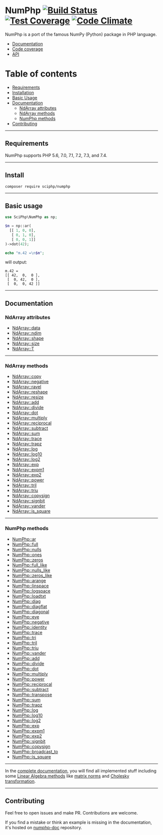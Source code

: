 NumPhp [![Build Status](https://travis-ci.org/sciphp/numphp.svg?branch=master)](https://travis-ci.org/sciphp/numphp) [![Test Coverage](https://codeclimate.com/github/sciphp/numphp/badges/coverage.svg)](https://codeclimate.com/github/sciphp/numphp/coverage) [![Code Climate](https://codeclimate.com/github/sciphp/numphp/badges/gpa.svg)](https://codeclimate.com/github/sciphp/numphp)
======

NumPhp is a port of the famous NumPy (Python) package in PHP language.

- [Documentation](http://sciphp.org)
- [Code coverage](http://sciphp.org/coverage/)
- [API](http://sciphp.org/api/)

Table of contents
=================

- [Requirements](#requirements)
- [Installation](#install)
- [Basic Usage](#basic-usage)
- [Documentation](#documentation)
    - [NdArray attributes](#ndarray-attributes)
    - [NdArray methods](#ndarray-methods)
    - [NumPhp methods](#numphp-methods)
- [Contributing](#contributing)

________________________________________________________________________

Requirements
------------

NumPhp supports PHP 5.6, 7.0, 7.1, 7.2, 7.3, and 7.4.

________________________________________________________________________

Install
-------

```
composer require sciphp/numphp
```
________________________________________________________________________

Basic usage
--------------

```php
use SciPhp\NumPhp as np;

$m = np::ar(
  [[ 1, 0, 0],
   [ 0, 1, 0],
   [ 0, 0, 1]]
)->dot(42);

echo "m.42 =\n$m";

```
will output:

```
m.42 =
[[ 42,  0,  0 ],
 [  0, 42,  0 ],
 [  0,  0, 42 ]]
```

________________________________________________________________________

Documentation
-------------

### NdArray attributes

- [NdArray::data](https://sciphp.org/manual/en/ndarray.data.html)
- [NdArray::ndim](https://sciphp.org/manual/en/ndarray.ndim.html)
- [NdArray::shape](https://sciphp.org/manual/en/ndarray.shape.html)
- [NdArray::size](https://sciphp.org/manual/en/ndarray.size.html)
- [NdArray::T](https://sciphp.org/manual/en/ndarray.T.html)

________________________________________________________________________

### NdArray methods

- [NdArray::copy](https://sciphp.org/manual/en/ndarray.copy.html)
- [NdArray::negative](https://sciphp.org/manual/en/ndarray.negative.html)
- [NdArray::ravel](https://sciphp.org/manual/en/ndarray.ravel.html)
- [NdArray::reshape](https://sciphp.org/manual/en/ndarray.reshape.html)
- [NdArray::resize](https://sciphp.org/manual/en/ndarray.resize.html)
- [NdArray::add](https://sciphp.org/manual/en/ndarray.add.html)
- [NdArray::divide](https://sciphp.org/manual/en/ndarray.divide.html)
- [NdArray::dot](https://sciphp.org/manual/en/ndarray.dot.html)
- [NdArray::multiply](https://sciphp.org/manual/en/ndarray.multiply.html)
- [NdArray::reciprocal](https://sciphp.org/manual/en/ndarray.reciprocal.html)
- [NdArray::subtract](https://sciphp.org/manual/en/ndarray.subtract.html)
- [NdArray::sum](https://sciphp.org/manual/en/ndarray.sum.html)
- [NdArray::trace](https://sciphp.org/manual/en/ndarray.trace.html)
- [NdArray::trapz](https://sciphp.org/manual/en/ndarray.trapz.html)
- [NdArray::log](https://sciphp.org/manual/en/ndarray.log.html)
- [NdArray::log10](https://sciphp.org/manual/en/ndarray.log10.html)
- [NdArray::log2](https://sciphp.org/manual/en/ndarray.log2.html)
- [NdArray::exp](https://sciphp.org/manual/en/ndarray.exp.html)
- [NdArray::expm1](https://sciphp.org/manual/en/ndarray.expm1.html)
- [NdArray::exp2](https://sciphp.org/manual/en/ndarray.exp2.html)
- [NdArray::power](https://sciphp.org/manual/en/ndarray.power.html)
- [NdArray::tril](https://sciphp.org/manual/en/ndarray.tril.html)
- [NdArray::triu](https://sciphp.org/manual/en/ndarray.triu.html)
- [NdArray::copysign](https://sciphp.org/manual/en/ndarray.copysign.html)
- [NdArray::signbit](https://sciphp.org/manual/en/ndarray.signbit.html)
- [NdArray::vander](https://sciphp.org/manual/en/ndarray.vander.html)
- [NdArray::is_square](https://sciphp.org/manual/en/ndarray.is_square.html)

________________________________________________________________________

### NumPhp methods

- [NumPhp::ar](https://sciphp.org/manual/en/numphp.ar.html)
- [NumPhp::full](https://sciphp.org/manual/en/numphp.full.html)
- [NumPhp::nulls](https://sciphp.org/manual/en/numphp.nulls.html)
- [NumPhp::ones](https://sciphp.org/manual/en/numphp.ones.html)
- [NumPhp::zeros](https://sciphp.org/manual/en/numphp.zeros.html)
- [NumPhp::full_like](https://sciphp.org/manual/en/numphp.full_like.html)
- [NumPhp::nulls_like](https://sciphp.org/manual/en/numphp.nulls_like.html)
- [NumPhp::zeros_like](https://sciphp.org/manual/en/numphp.zeros_like.html)
- [NumPhp::arange](https://sciphp.org/manual/en/numphp.arange.html)
- [NumPhp::linspace](https://sciphp.org/manual/en/numphp.linspace.html)
- [NumPhp::logspace](https://sciphp.org/manual/en/numphp.logspace.html)
- [NumPhp::loadtxt](https://sciphp.org/manual/en/numphp.loadtxt.html)
- [NumPhp::diag](https://sciphp.org/manual/en/numphp.diag.html)
- [NumPhp::diagflat](https://sciphp.org/manual/en/numphp.diagflat.html)
- [NumPhp::diagonal](https://sciphp.org/manual/en/numphp.diagonal.html)
- [NumPhp::eye](https://sciphp.org/manual/en/numphp.eye.html)
- [NumPhp::negative](https://sciphp.org/manual/en/numphp.negative.html)
- [NumPhp::identity](https://sciphp.org/manual/en/numphp.identity.html)
- [NumPhp::trace](https://sciphp.org/manual/en/numphp.trace.html)
- [NumPhp::tri](https://sciphp.org/manual/en/numphp.tri.html)
- [NumPhp::tril](https://sciphp.org/manual/en/numphp.tril.html)
- [NumPhp::triu](https://sciphp.org/manual/en/numphp.triu.html)
- [NumPhp::vander](https://sciphp.org/manual/en/numphp.vander.html)
- [NumPhp::add](https://sciphp.org/manual/en/numphp.add.html)
- [NumPhp::divide](https://sciphp.org/manual/en/numphp.divide.html)
- [NumPhp::dot](https://sciphp.org/manual/en/numphp.dot.html)
- [NumPhp::multiply](https://sciphp.org/manual/en/numphp.multiply.html)
- [NumPhp::power](https://sciphp.org/manual/en/numphp.power.html)
- [NumPhp::reciprocal](https://sciphp.org/manual/en/numphp.reciprocal.html)
- [NumPhp::subtract](https://sciphp.org/manual/en/numphp.subtract.html)
- [NumPhp::transpose](https://sciphp.org/manual/en/numphp.transpose.html)
- [NumPhp::sum](https://sciphp.org/manual/en/numphp.sum.html)
- [NumPhp::trapz](https://sciphp.org/manual/en/numphp.trapz.html)
- [NumPhp::log](https://sciphp.org/manual/en/numphp.log.html)
- [NumPhp::log10](https://sciphp.org/manual/en/numphp.log10.html)
- [NumPhp::log2](https://sciphp.org/manual/en/numphp.log2.html)
- [NumPhp::exp](https://sciphp.org/manual/en/numphp.exp.html)
- [NumPhp::expm1](https://sciphp.org/manual/en/numphp.expm1.html)
- [NumPhp::exp2](https://sciphp.org/manual/en/numphp.exp2.html)
- [NumPhp::signbit](https://sciphp.org/manual/en/numphp.signbit.html)
- [NumPhp::copysign](https://sciphp.org/manual/en/numphp.copysign.html)
- [NumPhp::broadcast_to](https://sciphp.org/manual/en/numphp.broadcast_to.html)
- [NumPhp::is_square](https://sciphp.org/manual/en/numphp.is_square.html)

________________________________________________________________________


In the [complete documentation](http://sciphp.org), you will find all implemented stuff
including some [Linear Algebra methods](https://sciphp.org/manual/en/ref.linalg.html)
like [matrix norms](https://sciphp.org/manual/en/linalg.norm.html)
and [Cholesky transformation](https://sciphp.org/manual/en/linalg.cholesky.html).


________________________________________________________________________

Contributing
------------

Feel free to open issues and make PR. Contributions are welcome.

If you find a mistake or think an example is missing in the documentation,
it's hosted on [numphp-doc](https://github.com/sciphp/numphp-doc)
repository.
